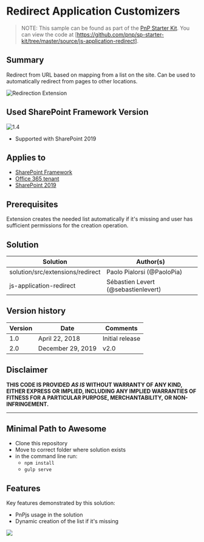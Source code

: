 # Redirect Application Customizers

> NOTE: This sample can be found as part of the [PnP Starter Kit](https://github.com/pnp/sp-starter-kit). You can view the code at [https://github.com/pnp/sp-starter-kit/tree/master/source/js-application-redirect].

## Summary

Redirect from URL based on mapping from a list on the site. Can be used to automatically redirect from pages to other locations.


![Redirection Extension](https://github.com/pnp/sp-starter-kit/blob/master/assets/images/components/ext-redirects.gif?raw=true)

## Used SharePoint Framework Version

![1.4](https://img.shields.io/badge/version-1.4-green.svg)

* Supported with SharePoint 2019

## Applies to

* [SharePoint Framework](https:/dev.office.com/sharepoint)
* [Office 365 tenant](https://dev.office.com/sharepoint/docs/spfx/set-up-your-development-environment)
* [SharePoint 2019](https://docs.microsoft.com/en-us/sharepoint/dev/general-development/sharepoint-2019-development-platform)

## Prerequisites

Extension creates the needed list automatically if it's missing and user has sufficient permissions for the creation operation.

## Solution

Solution|Author(s)
--------|---------
solution/src/extensions/redirect | Paolo Pialorsi (@PaoloPia)
js-application-redirect | Sébastien Levert (@sebastienlevert)

## Version history

Version|Date|Comments
-------|----|--------
1.0|April 22, 2018|Initial release
2.0|December 29, 2019|v2.0

## Disclaimer

**THIS CODE IS PROVIDED *AS IS* WITHOUT WARRANTY OF ANY KIND, EITHER EXPRESS OR IMPLIED, INCLUDING ANY IMPLIED WARRANTIES OF FITNESS FOR A PARTICULAR PURPOSE, MERCHANTABILITY, OR NON-INFRINGEMENT.**

---

## Minimal Path to Awesome

* Clone this repository
* Move to correct folder where solution exists
* in the command line run:
  * `npm install`
  * `gulp serve`

## Features

Key features demonstrated by this solution:

* PnPjs usage in the solution
* Dynamic creation of the list if it's missing

<img src="https://pnptelemetry.azurewebsites.net/sp-dev-fx-extensions/samples/js-application-redirect" />
